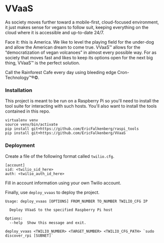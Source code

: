 # VVaaS
As society moves further toward a mobile-first, cloud-focused environment, it just makes sense for vegans to follow suit, keeping everything on the cloud where it is accessible and up-to-date 24/7.

Face it: this is America. We like to level the playing field for the under-dog and allow the American dream to come true. VVaaS&trade; allows for the “democratization of vegan volcanoes” in almost every possible way. For as society that moves fast and likes to keep its options open for the next big thing, VVaaS&trade; is the perfect solution.

Call the Rainforest Cafe every day using bleeding edge Cron-Technology&trade;&reg;&copy;.

### Installation
This project is meant to be run on a Raspberry Pi so you'll need to install the tool suite for interacting with such hosts. You'll also want to install the tools contained in this repo.
```
virtualenv venv
source venv/bin/activate
pip install git+https://github.com/EricFalkenberg/raspi_tools
pip install git+https://github.com/EricFalkenberg/VVaaS
```

### Deployment
Create a file of the following format called `twilio.cfg`.
```
[account]
sid: <twilio_sid_here>
auth: <twilio_auth_id_here>
```
Fill in account information using your own Twilio account.

Finally, use `deploy_vvaas` to deploy the project.
```
Usage: deploy_vvaas [OPTIONS] FROM_NUMBER TO_NUMBER TWILIO_CFG IP

  Deploy VVaaS to the specified Raspberry Pi host

Options:
  --help  Show this message and exit.
```
```
deploy_vvaas <TWILIO_NUMBER> <TARGET_NUMBER> <TWILIO_CFG_PATH> `sudo discover_rpi [SUBNET]`
```
